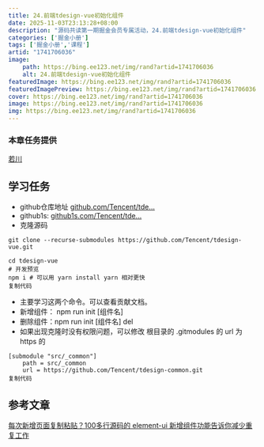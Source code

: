 ```yaml
---
title: 24.前端tdesign-vue初始化组件
date: 2025-11-03T23:13:28+08:00
description: "源码共读第一期掘金会员专属活动，24.前端tdesign-vue初始化组件"
categories: ['掘金小册']
tags: ['掘金小册','课程']
artid: "1741706036"
image:
    path: https://bing.ee123.net/img/rand?artid=1741706036
    alt: 24.前端tdesign-vue初始化组件
featuredImage: https://bing.ee123.net/img/rand?artid=1741706036
featuredImagePreview: https://bing.ee123.net/img/rand?artid=1741706036
cover: https://bing.ee123.net/img/rand?artid=1741706036
image: https://bing.ee123.net/img/rand?artid=1741706036
img: https://bing.ee123.net/img/rand?artid=1741706036
---
```


### 本章任务提供
[若川](https://juejin.cn/user/1415826704971918)

## 学习任务

-   github仓库地址 [github.com/Tencent/tde…](https://link.juejin.cn?target=https%3A%2F%2Fgithub.com%2FTencent%2Ftdesign-vue%2Fblob%2Fdevelop%2Fscript%2Finit%2Findex.js "https://github.com/Tencent/tdesign-vue/blob/develop/script/init/index.js")
-   github1s: [github1s.com/Tencent/tde…](https://link.juejin.cn?target=https%3A%2F%2Fgithub1s.com%2FTencent%2Ftdesign-vue%2Fblob%2Fdevelop%2Fscript%2Finit%2Findex.js "https://github1s.com/Tencent/tdesign-vue/blob/develop/script/init/index.js")
-   克隆源码

```
git clone --recurse-submodules https://github.com/Tencent/tdesign-vue.git

cd tdesign-vue
# 开发预览
npm i # 可以用 yarn install yarn 相对更快
复制代码
```

-   主要学习这两个命令。可以查看贡献文档。
-   新增组件： npm run init [组件名]
-   删除组件：npm run init [组件名] del
-   如果出现克隆时没有权限问题，可以修改 根目录的 .gitmodules 的 url 为 https 的

```
[submodule "src/_common"]
	path = src/_common
	url = https://github.com/Tencent/tdesign-common.git
复制代码
```

## 参考文章

[每次新增页面复制粘贴？100多行源码的 element-ui 新增组件功能告诉你减少重复工作](https://juejin.cn/post/7031331765482422280 "https://juejin.cn/post/7031331765482422280")
  
